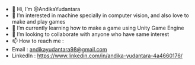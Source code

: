 - 👋 Hi, I’m @AndikaYudantara
- 👀 I’m interested in machine specially in computer vision, and also love to make and play games
- 🌱 I’m currently learning how to make a game using Unity Game Engine
- 💞️ I’m looking to collaborate with anyone who have same interest
- 📫 How to reach me : 
- Email : andikayudantara98@gmail.com
- LinkedIn : https://www.linkedin.com/in/andika-yudantara-4a4660176/

<!---
AndikaYudantara/AndikaYudantara is a ✨ special ✨ repository because its `README.md` (this file) appears on your GitHub profile.
You can click the Preview link to take a look at your changes.
--->

